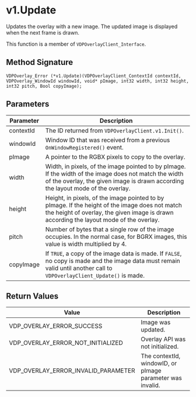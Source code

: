 # v1.Update

Updates the overlay with a new image. The updated image is displayed when the next frame is drawn.

This function is a member of `VDPOverlayClient_Interface`.

## Method Signature
```
VDPOverlay_Error (*v1.Update)(VDPOverlayClient_ContextId contextId, VDPOverlay_WindowId windowId, void* pImage, int32 width, int32 height, int32 pitch, Bool copyImage);
```

## Parameters

| Parameter | Description |
| --------- | ----------- |
| contextId | The ID returned from `VDPOverlayClient.v1.Init()`. |
| windowId | Window ID that was received from a previous `OnWindowRegistered()` event. |
| pImage | A pointer to the RGBX pixels to copy to the overlay. |
| width | Width, in pixels, of the image pointed to by pImage. If the width of the image does not match the width of the overlay, the given image is drawn according the layout mode of the overlay. |
| height | Height, in pixels, of the image pointed to by pImage. If the height of the image does not match the height of overlay, the given image is drawn according the layout mode of the overlay. |
| pitch | Number of bytes that a single row of the image occupies. In the normal case, for BGRX images, this value is width multiplied by 4. |
| copyImage | If `TRUE`, a copy of the image data is made. If `FALSE`, no copy is made and the image data must remain valid until another call to `VDPOverlayClient_Update()` is made. |

## Return Values

| Value | Description |
| ----- | ----------- |
| VDP_OVERLAY_ERROR_SUCCESS | Image was updated. |
| VDP_OVERLAY_ERROR_NOT_INITIALIZED	| Overlay API was not initialized. |
| VDP_OVERLAY_ERROR_INVALID_PARAMETER | The contextId, windowID, or pImage parameter was invalid. |


